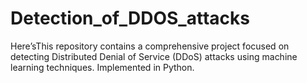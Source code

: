# Detection_of_DDOS_attacks
Here’sThis repository contains a comprehensive project focused on detecting Distributed Denial of Service (DDoS) attacks using machine learning techniques. Implemented in Python.
